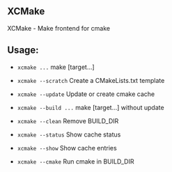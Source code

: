 ## XCMake
XCMake - Make frontend for cmake

## Usage:
* `xcmake ...` make [target...]

* `xcmake --scratch` Create a CMakeLists.txt template

* `xcmake --update` Update or create cmake cache

* `xcmake --build ...` make [target...] without update 

* `xcmake --clean` Remove BUILD_DIR 

* `xcmake --status` Show cache status 

* `xcmake --show` Show cache entries 

* `xcmake --cmake` Run cmake in BUILD_DIR

